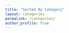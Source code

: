 ```yaml
---
title: "Sorted By Category"
layout: categories
permalink: /categories/
author_profile: true
---
```

